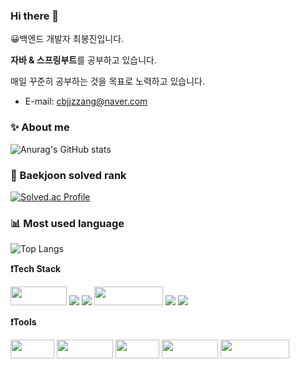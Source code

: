 <!---
jaeyoungjang2/jaeyoungjang2 is a ✨ special ✨ repository because its `README.md` (this file) appears on your GitHub profile.
You can click the Preview link to take a look at your changes.
--->


### Hi there 👋

😀백엔드 개발자 최봉진입니다.
 
 **자바 & 스프링부트**를 공부하고 있습니다.
 
 매일 꾸준히 공부하는 것을 목표로 노력하고 있습니다.
<div>

- E-mail: [cbjjzzang@naver.com](mailto:cbjjzzang@naver.com)

 ###  ✨ About me

 ![Anurag's GitHub stats](https://github-readme-stats.vercel.app/api?username=cbjjzzang&show_icons=true&theme=tokyonight) 


<!---
 ![Top Langs](https://github-readme-stats.vercel.app/api/top-langs/?username=cbjjzzang&layout=compact&theme=tokyonight)
cbjjzzang/cbjjzzang is a ✨ special ✨ repository because its `README.md` (this file) appears on your GitHub profile.
You can click the Preview link to take a look at your changes.
--->
 
 ### 🥇 Baekjoon solved rank
 
 [![Solved.ac Profile](http://mazassumnida.wtf/api/v2/generate_badge?boj=kirilocha)](https://solved.ac/kirilocha)
 
 ### 📊 Most used language
 
 ![Top Langs](https://github-readme-stats.vercel.app/api/top-langs/?username=cbjjzzang&layout=compact&theme=tokyonight)

  
**❗Tech Stack**
<p></p>


 <img src= "https://img.shields.io/badge/java-%23ED8B00.svg?style=for-the-badge&logo=java&logoColor=white" width="90" height="30"/>
 <!-- <img src= "https://img.shields.io/badge/spring-%236DB33F.svg?style=for-the-badge&logo=spring&logoColor=white" width="100" height="30"/> -->
 <img src="https://img.shields.io/badge/Springboot-6DB33F?style=for-the-badge&logo=Springboot&logoColor=white">
 <img src="https://img.shields.io/badge/gradle-02303A?style=for-the-badge&logo=gradle&logoColor=white">
 
<img src="https://img.shields.io/badge/javascript-F7DF1E?style=for-the-badge&logo=javascript&logoColor=black" width="110" height="30"/> 
  <img src="https://img.shields.io/badge/CSS3-1572B6?style=for-the-badge&logo=CSS3&logoColor=FF9E0F">
  <img src="https://img.shields.io/badge/html5-E34F26?style=for-the-badge&logo=html5&logoColor=white">
<div>
  
**❗Tools**
  <p></p>
  <p>
  <img src= "https://img.shields.io/badge/AWS-%23FF9900.svg?style=for-the-badge&logo=amazon-aws&logoColor=white" width="70" height="30"/>
<img src= "https://img.shields.io/badge/Slack-4A154B?style=for-the-badge&logo=slack&logoColor=white" width="90" height="30"/>
<img src= "https://img.shields.io/badge/git-%23F05033.svg?style=for-the-badge&logo=git&logoColor=white" width="70" height="30"/>
<img src= "https://img.shields.io/badge/github-%23121011.svg?style=for-the-badge&logo=github&logoColor=white" width="90" height="30"/>
   <img src= "https://img.shields.io/badge/IntelliJIDEA-000000.svg?style=for-the-badge&logo=intellij-idea&logoColor=white" width="110" height="30"/>
